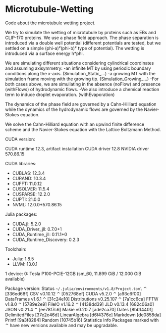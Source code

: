 # Microtubule-Wetting
Code about the microtubule wetting project.

We try to simulate the wetting of microtubule by proteins such as EBs and CLIP-170 proteins.
We use a phase field approach.
The phase separation is introduced via a double well potential (different potentials are tested, but we settled
on a simple (phi-a)²(phi-b)² type of potential).
The wetting is introduced via a surface energy h*phi.

We are simulating different situations considering cylindrical coordinates and assuming axisymmetry:
  -an infinite MT by using periodic boundary conditions along the x-axis. (Simulation_Static_...)
  -a growing MT with the simulation frame moving with the growing tip. (Simulation_Growing_...)
  -For both cases above, we are simullating in the absence (noFlow) and presence (withFlows) of hydrodynamic flows.
  -We also introduce a chemical reaction term to induce droplet evaporation. (withEvaporation)

The dynamics of the phase field are governed by a Cahn-Hilliard equation while the dynamics of the hydrodynamic flows are governed by the Navier-Stokes equation.

We solve the Cahn-Hilliard equation with an upwind finite difference scheme and the Navier-Stokes equation with the Lattice Boltzmann Method.

CUDA version:

  CUDA runtime 12.3, artifact installation
  CUDA driver 12.8
  NVIDIA driver 570.86.15
  
  CUDA libraries:
  - CUBLAS: 12.3.4
  - CURAND: 10.3.4
  - CUFFT: 11.0.12
  - CUSOLVER: 11.5.4
  - CUSPARSE: 12.2.0
  - CUPTI: 21.0.0
  - NVML: 12.0.0+570.86.15
  
  Julia packages:
  - CUDA.jl: 5.2.0
  - CUDA_Driver_jll: 0.7.0+1
  - CUDA_Runtime_jll: 0.11.1+0
  - CUDA_Runtime_Discovery: 0.2.3
  
  Toolchain:
  - Julia: 1.8.5
  - LLVM: 13.0.1
  
  1 device:
    0: Tesla P100-PCIE-12GB (sm_60, 11.899 GiB / 12.000 GiB available)

Package version:
  Status `~/.julia/environments/v1.8/Project.toml`
  ⌃ [336ed68f] CSV v0.10.12
  ⌃ [052768ef] CUDA v5.2.0
  ⌃ [a93c6f00] DataFrames v1.6.1
  ⌃ [31c24e10] Distributions v0.25.107
  ⌃ [7a1cc6ca] FFTW v1.8.0
  ⌃ [5789e2e9] FileIO v1.16.2
  ⌃ [4138dd39] JLD v0.13.4
    [682c06a0] JSON v0.21.4
  ⌃ [ee78f7c6] Makie v0.20.7
    [ade2ca70] Dates
    [8bb1440f] DelimitedFiles
    [37e2e46d] LinearAlgebra
    [d6f4376e] Markdown
    [de0858da] Printf
    [9a3f8284] Random
    [10745b16] Statistics
  Info Packages marked with ⌃ have new versions available and may be upgradable.
